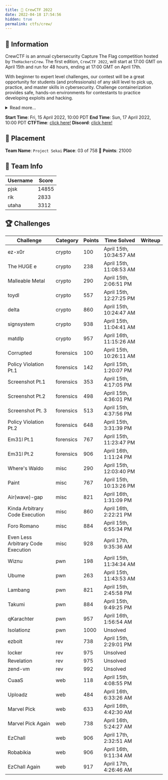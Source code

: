 ```yaml
---
title: 👥 CrewCTF 2022
date: 2022-04-18 17:54:56
hidden: true
permalink: ctfs/crew/
---
```

## 📜 Information
CrewCTF is an annual cybersecurity Capture The Flag competition hosted by `TheHackersCrew`. The first edition, `CrewCTF 2022`, will start at 17:00 GMT on April 15th and run for 48 hours, ending at 17:00 GMT on April 17th.

With beginner to expert level challenges, our contest will be a great opportunity for students (and professionals) of any skill level to pick up, practice, and master skills in cybersecurity. Challenge containerization provides safe, hands-on environments for contestants to practice developing exploits and hacking.


<details>
<summary>Read more...</summary>
Our CTFs are free and open to anyone with an internet connection. No team size limit.

Infra sponsored by Google Cloud Platform (https://g.co/cloud)

Prize Sponsors:
- DigitalOcean (https://www.digitalocean.com/)
- Trail of Bits (https://www.trailofbits.com/)
- zSecurity (https://zsecurity.org/)
- SSD Secure Disclosure (https://ssd-disclosure.com/)
- Burp Bounty Pro: (https://burpbounty.net/)

Certificates sponsored by GiveMyCertificate (https://givemycertificate.com/)

Flyer: https://www.thehackerscrew.info/images/crewCTF/CrewCTF%20Flyer.png
</details>


**Start Time**: Fri, 15 April 2022, 10:00 PDT
**End Time**:  Sun, 17 April 2022, 10:00 PDT
**CTFTime**: [click here!](https://ctftime.org/event/1568)
**Discord**: [click here!](https://discord.com/invite/jk84AmJkHP)

## 🥇 Placement
**Team Name**: `Project Sekai`
**Place**: 03 of 758 🥉
**Points**: 21000

## 👥 Team Info
| Username | Score |
| -------- | ----- |
| pjsk     | 14855 |
| rik      | 2833  |
| utaha    | 3312  |

## 🏆 Challenges
|Challenge                         |Category |Points|Time Solved            |Writeup|
|----------------------------------|---------|------|-----------------------|-------|
|ez-x0r                            |crypto   |100   |April 15th, 10:34:57 AM|       |
|The HUGE e                        |crypto   |238   |April 15th, 11:08:53 AM|       |
|Malleable Metal                   |crypto   |290   |April 15th, 2:06:51 PM |       |
|toydl                             |crypto   |557   |April 15th, 12:27:25 PM|       |
|delta                             |crypto   |860   |April 15th, 10:24:47 AM|       |
|signsystem                        |crypto   |938   |April 15th, 11:04:41 AM|       |
|matdlp                            |crypto   |957   |April 16th, 11:15:26 AM|       |
|Corrupted                         |forensics|100   |April 15th, 10:26:11 AM|       |
|Policy Violation Pt.1             |forensics|142   |April 15th, 1:20:07 PM |       |
|Screenshot Pt.1                   |forensics|353   |April 15th, 4:17:05 PM |       |
|Screenshot Pt.2                   |forensics|498   |April 15th, 4:36:01 PM |       |
|Screenshot Pt. 3                  |forensics|513   |April 15th, 4:37:56 PM |       |
|Policy Violation Pt.2             |forensics|648   |April 15th, 3:31:39 PM |       |
|Em31l Pt.1                        |forensics|767   |April 15th, 11:23:47 PM|       |
|Em31l Pt.2                        |forensics|906   |April 16th, 1:11:24 PM |       |
|Where's Waldo                     |misc     |290   |April 15th, 12:03:40 PM|       |
|Paint                             |misc     |767   |April 15th, 10:13:26 PM|       |
|Air(wave)-gap                     |misc     |821   |April 16th, 1:31:09 PM |       |
|Kinda Arbitrary Code Execution    |misc     |860   |April 16th, 2:22:21 PM |       |
|Foro Romano                       |misc     |884   |April 15th, 6:55:34 PM |       |
|Even Less Arbitrary Code Execution|misc     |928   |April 17th, 9:35:36 AM |       |
|Wiznu                             |pwn      |198   |April 15th, 11:34:34 AM|       |
|Ubume                             |pwn      |263   |April 15th, 11:43:53 AM|       |
|Lambang                           |pwn      |821   |April 15th, 2:45:58 PM |       |
|Takumi                            |pwn      |884   |April 15th, 9:49:25 PM |       |
|qKarachter                        |pwn      |957   |April 16th, 1:56:54 AM |       |
|Isolationz                        |pwn      |1000  |Unsolved               |       |
|ezbolt                            |rev      |738   |April 15th, 2:29:01 PM |       |
|locker                            |rev      |975   |Unsolved               |       |
|Revelation                        |rev      |975   |Unsolved               |       |
|zend-vm                           |rev      |992   |Unsolved               |       |
|CuaaS                             |web      |118   |April 15th, 4:08:55 PM |       |
|Uploadz                           |web      |484   |April 16th, 6:33:26 AM |       |
|Marvel Pick                       |web      |633   |April 16th, 4:42:30 AM |       |
|Marvel Pick Again                 |web      |738   |April 16th, 5:24:27 AM |       |
|EzChall                           |web      |906   |April 17th, 2:32:51 AM |       |
|Robabikia                         |web      |906   |April 16th, 9:11:34 AM |       |
|EzChall Again                     |web      |917   |April 17th, 4:26:46 AM |       |
